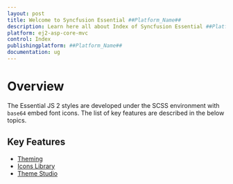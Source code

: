 ```yaml
---
layout: post
title: Welcome to Syncfusion Essential ##Platform_Name##
description: Learn here all about Index of Syncfusion Essential ##Platform_Name## widgets based on HTML5 and jQuery.
platform: ej2-asp-core-mvc
control: Index
publishingplatform: ##Platform_Name##
documentation: ug
---
```


# Overview

The Essential JS 2 styles are developed under the SCSS environment with `base64` embed font icons. The list of key features are described in the below topics.

## Key Features

* [Theming](theme/)
* [Icons Library](icons/)
* [Theme Studio](theme-studio/)